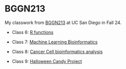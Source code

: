 # BGGN213

My classwork from [BGGN213](https://bioboot.github.io/bggn213_F24/) at UC San Diego in Fall 24.

 - Class 6: [R functions](https://github.com/Calii98/bggn213_github/blob/main/class06/class06.md)
 
 - Class 7: [Machine Learning Bioinformatics](https://github.com/Calii98/bggn213_github/blob/main/class07/class07.md)
 
 - Class 8: [Cancer Cell bioinformatics analysis](https://github.com/Calii98/bggn213_github/blob/main/Class08/class08.md)

 - Class 9: [Halloween Candy Project](https://github.com/Calii98/bggn213_github/blob/main/Class09/class09.md)

